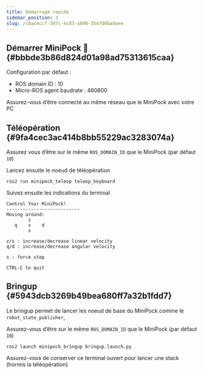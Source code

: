 ```yaml
---
title: Démarrage rapide
sidebar_position: 3
slug: /c8ac4ccf-307c-4c83-a890-3547d6ba9aee
---
```




## Démarrer MiniPock 🚀 {#bbbde3b86d824d01a98ad75313615caa}

Configuration par défaut :

- ROS domain ID : 10
- Micro-ROS agent baudrate : 460800

Assurez-vous d’être connecté au même réseau que le MiniPock avec votre PC

## Téléopération {#9fa4cec3ac414b8bb55229ac3283074a}

Assurez vous d’être sur le même `ROS_DOMAIN_ID` que le MiniPock (par défaut `10`)

Lancez ensuite le noeud de téléopération

```shell
ros2 run minipock_teleop teleop_keyboard
```

Suivez ensuite les indications du terminal

```shell
Control Your MiniPock!
---------------------------
Moving around:
        z
   q    x    d
        s

z/s : increase/decrease linear velocity
q/d : increase/decrease angular velocity

x : force stop

CTRL-C to quit
```

## Bringup {#5943dcb3269b49bea680ff7a32b1fdd7}

Le bringup permet de lancer les noeud de base du MiniPock comme le `robot_state_publisher`,

Assurez-vous d’être sur le même `ROS_DOMAIN_ID` que le MiniPock (par défaut `10`)

```shell
ros2 launch minipock_bringup bringup.launch.py
```

Assurez-vous de conserver ce terminal ouvert pour lancer une stack (hormis la téléopération)
